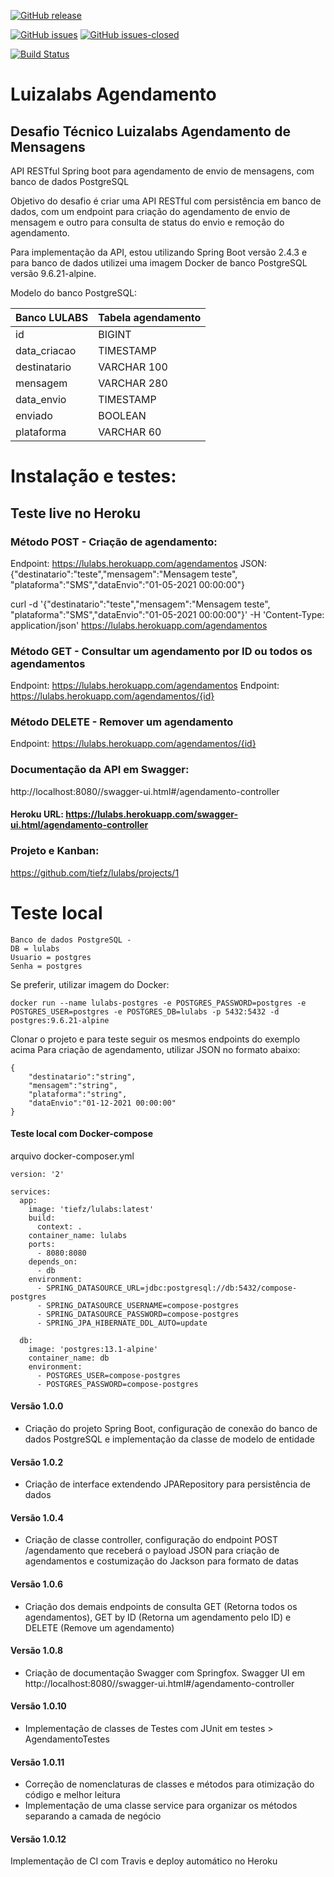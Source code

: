 [![GitHub release](https://img.shields.io/github/release/tiefz/lulabs.svg)](https://GitHub.com/tiefz/lulabs/releases/)

[![GitHub issues](https://img.shields.io/github/issues/tiefz/calculadhora.svg)](https://GitHub.com/tiefz/lulabs/issues/) [![GitHub issues-closed](https://img.shields.io/github/issues-closed/tiefz/lulabs.svg)](https://GitHub.com/tiefz/lulabs/issues?q=is%3Aissue+is%3Aclosed)

[![Build Status](https://travis-ci.com/tiefz/lulabs.svg?branch=master)](https://travis-ci.com/tiefz/lulabs)

# Luizalabs Agendamento
## Desafio Técnico Luizalabs Agendamento de Mensagens
API RESTful Spring boot para agendamento de envio de mensagens, com banco de dados PostgreSQL

Objetivo do desafio é criar uma API RESTful com persistência em banco de dados, com um endpoint para criação do agendamento de envio de mensagem e outro para consulta de status do envio e remoção do agendamento.

Para implementação da API, estou utilizando Spring Boot versão 2.4.3 e para banco de dados utilizei uma imagem Docker de banco PostgreSQL versão 9.6.21-alpine.

Modelo do banco PostgreSQL:

Banco LULABS  |  Tabela agendamento
------------- | --------------------
id | BIGINT 
data_criacao | TIMESTAMP 
destinatario | VARCHAR 100
mensagem | VARCHAR 280
data_envio | TIMESTAMP
enviado | BOOLEAN
plataforma | VARCHAR 60






# Instalação e testes:

## Teste live no Heroku

### Método POST - Criação de agendamento:

Endpoint: https://lulabs.herokuapp.com/agendamentos
JSON: {"destinatario":"teste","mensagem":"Mensagem teste", "plataforma":"SMS","dataEnvio":"01-05-2021 00:00:00"}

curl -d '{"destinatario":"teste","mensagem":"Mensagem teste", "plataforma":"SMS","dataEnvio":"01-05-2021 00:00:00"}' -H 'Content-Type: application/json' https://lulabs.herokuapp.com/agendamentos

### Método GET - Consultar um agendamento por ID ou todos os agendamentos 

Endpoint: https://lulabs.herokuapp.com/agendamentos 
Endpoint: https://lulabs.herokuapp.com/agendamentos/{id}

### Método DELETE - Remover um agendamento

Endpoint: https://lulabs.herokuapp.com/agendamentos/{id}

### Documentação da API em Swagger:
http://localhost:8080//swagger-ui.html#/agendamento-controller
#### Heroku URL: https://lulabs.herokuapp.com/swagger-ui.html/agendamento-controller

### Projeto e Kanban:
https://github.com/tiefz/lulabs/projects/1


# Teste local
    Banco de dados PostgreSQL - 
    DB = lulabs 
    Usuario = postgres
    Senha = postgres

Se preferir, utilizar imagem do Docker: 
```
docker run --name lulabs-postgres -e POSTGRES_PASSWORD=postgres -e POSTGRES_USER=postgres -e POSTGRES_DB=lulabs -p 5432:5432 -d postgres:9.6.21-alpine
````

Clonar o projeto e para teste seguir os mesmos endpoints do exemplo acima
Para criação de agendamento, utilizar JSON no formato abaixo:

```
{
    "destinatario":"string",
    "mensagem":"string", 
    "plataforma":"string",
    "dataEnvio":"01-12-2021 00:00:00"
}
```

#### Teste local com Docker-compose

arquivo docker-composer.yml

```
version: '2'

services:
  app:
    image: 'tiefz/lulabs:latest'
    build:
      context: .
    container_name: lulabs
    ports:
      - 8080:8080
    depends_on:
      - db
    environment:
      - SPRING_DATASOURCE_URL=jdbc:postgresql://db:5432/compose-postgres
      - SPRING_DATASOURCE_USERNAME=compose-postgres
      - SPRING_DATASOURCE_PASSWORD=compose-postgres
      - SPRING_JPA_HIBERNATE_DDL_AUTO=update
          
  db:
    image: 'postgres:13.1-alpine'
    container_name: db
    environment:
      - POSTGRES_USER=compose-postgres
      - POSTGRES_PASSWORD=compose-postgres
```





#### Versão 1.0.0
- Criação do projeto Spring Boot, configuração de conexão do banco de dados PostgreSQL e implementação da classe de modelo de entidade

#### Versão 1.0.2
- Criação de interface extendendo JPARepository para persistência de dados

#### Versão 1.0.4
- Criação de classe controller, configuração do endpoint POST /agendamento que receberá o payload JSON para criação de agendamentos e costumização do Jackson para formato de datas

#### Versão 1.0.6
- Criação dos demais endpoints de consulta GET (Retorna todos os agendamentos), GET by ID (Retorna um agendamento pelo ID) e DELETE (Remove um agendamento)

#### Versão 1.0.8
- Criação de documentação Swagger com Springfox. Swagger UI em http://localhost:8080//swagger-ui.html#/agendamento-controller

#### Versão 1.0.10
- Implementação de classes de Testes com JUnit em testes > AgendamentoTestes

#### Versão 1.0.11
- Correção de nomenclaturas de classes e métodos para otimização do código e melhor leitura
- Implementação de uma classe service para organizar os métodos separando a camada de negócio

#### Versão 1.0.12
Implementação de CI com Travis e deploy automático no Heroku